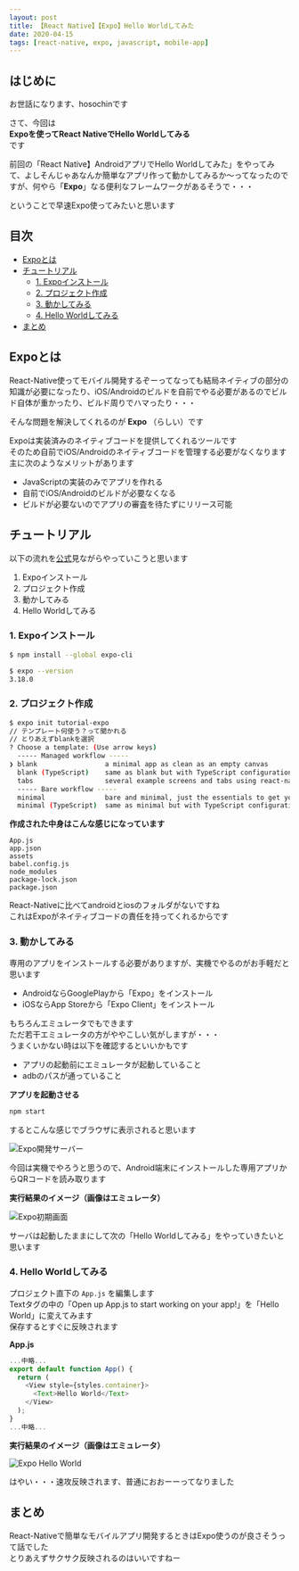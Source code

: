 ```yaml
---
layout: post
title: 【React Native】【Expo】Hello Worldしてみた
date: 2020-04-15
tags: [react-native, expo, javascript, mobile-app]
---
```


## はじめに

お世話になります、hosochinです  

さて、今回は  
**Expoを使ってReact NativeでHello Worldしてみる**  
です  

前回の「React Native】AndroidアプリでHello Worldしてみた」をやってみて、よしそんじゃあなんか簡単なアプリ作って動かしてみるか〜ってなったのですが、何やら「**Expo**」なる便利なフレームワークがあるそうで・・・

ということで早速Expo使ってみたいと思います

## 目次

- [Expoとは](#expoとは)
- [チュートリアル](#チュートリアル)
  - [1. Expoインストール](#1-expoインストール)
  - [2. プロジェクト作成](#2-プロジェクト作成)
  - [3. 動かしてみる](#3-動かしてみる)
  - [4. Hello Worldしてみる](#4-hello-worldしてみる)
- [まとめ](#まとめ)

## Expoとは

React-Native使ってモバイル開発するぞーってなっても結局ネイティブの部分の知識が必要になったり、iOS/Androidのビルドを自前でやる必要があるのでビルド自体が重かったり、ビルド周りでハマったり・・・

そんな問題を解決してくれるのが **Expo** （らしい）です  

Expoは実装済みのネイティブコードを提供してくれるツールです  
そのため自前でiOS/Androidのネイティブコードを管理する必要がなくなります  
主に次のようなメリットがあります

- JavaScriptの実装のみでアプリを作れる
- 自前でiOS/Androidのビルドが必要なくなる
- ビルドが必要ないのでアプリの審査を待たずにリリース可能

## チュートリアル

以下の流れを[公式](https://docs.expo.io/versions/v37.0.0/get-started/installation/)見ながらやっていこうと思います

1. Expoインストール
2. プロジェクト作成
3. 動かしてみる
4. Hello Worldしてみる

### 1. Expoインストール

```bash
$ npm install --global expo-cli

$ expo --version
3.18.0
```

### 2. プロジェクト作成

```bash
$ expo init tutorial-expo
// テンプレート何使う？って聞かれる
// とりあえずblankを選択
? Choose a template: (Use arrow keys)
  ----- Managed workflow -----
❯ blank                 a minimal app as clean as an empty canvas 
  blank (TypeScript)    same as blank but with TypeScript configuration 
  tabs                  several example screens and tabs using react-navigation 
  ----- Bare workflow -----
  minimal               bare and minimal, just the essentials to get you started 
  minimal (TypeScript)  same as minimal but with TypeScript configuration
```

**作成された中身はこんな感じになっています**

```
App.js
app.json
assets
babel.config.js
node_modules
package-lock.json
package.json
```

React-Nativeに比べてandroidとiosのフォルダがないですね  
これはExpoがネイティブコードの責任を持ってくれるからです

### 3. 動かしてみる

専用のアプリをインストールする必要がありますが、実機でやるのがお手軽だと思います  
- AndroidならGooglePlayから「Expo」をインストール  
- iOSならApp Storeから「Expo Client」をインストール  

もちろんエミュレータでもできます  
ただ若干エミュレータの方がややこしい気がしますが・・・  
うまくいかない時は以下を確認するといいかもです  
- アプリの起動前にエミュレータが起動していること  
- adbのパスが通っていること

**アプリを起動させる**

```bash
npm start
```

するとこんな感じでブラウザに表示されると思います

![Expo開発サーバー](/assets/expo-dev-server.png)

今回は実機でやろうと思うので、Android端末にインストールした専用アプリからQRコードを読み取ります

**実行結果のイメージ（画像はエミュレータ）**

![Expo初期画面](/assets/expo-initial-screen.png)

サーバは起動したままにして次の「Hello Worldしてみる」をやっていきたいと思います

### 4. Hello Worldしてみる

プロジェクト直下の `App.js` を編集します  
Textタグの中の「Open up App.js to start working on your app!」を「Hello World」に変えてみます  
保存するとすぐに反映されます

**App.js**

```javascript
...中略...
export default function App() {
  return (
    <View style={styles.container}>
      <Text>Hello World</Text>
    </View>
  );
}
...中略...
```

**実行結果のイメージ（画像はエミュレータ）**

![Expo Hello World](/assets/expo-hello-world.png)

はやい・・・速攻反映されます、普通におおーーってなりました

## まとめ

React-Nativeで簡単なモバイルアプリ開発するときはExpo使うのが良さそうって話でした  
とりあえずサクサク反映されるのはいいですねー